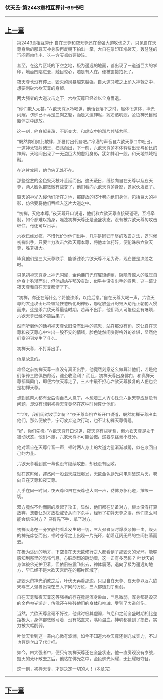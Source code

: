### 伏天氏-第2443章相互算计-69书吧

--------
[上一章](./976b62966e2fa5d5cff41f6dfd1b3cbd.md)
--------


>
>
>
>第2443章相互算计
>自在天尊和夜天尊还在增强大道攻伐之力，只见自在天尊身后的那尊天神身影再度朝下拍出一掌，大自在掌印压塌诸天，轰隆隆的沉闷声响传出，这一方天都似要破碎。
>
>甚至，在这片区域的下空之地，极为遥远的地面，都出现了一道道巨大的掌印，地面凹陷进去，触目惊心，若是有人在，便被直接拍死了。
>
>夜天尊也没有停止，毁灭的风暴越来越强，自大道领域之上涌入神戟之中，想要刺破六欲天尊的身躯。
>
>两大强者的大道攻击之下，六欲天尊已经难以全身而退。
>
>“你们欺人太甚。”六欲天尊冰冷喝道，他话音落下之时，躯体化道体，神光闪耀，仿佛已不再是血肉之躯，而是大道神躯，宛若透明般，金色神光自他躯体之中绽放。
>
>这一刻，他身躯暴涨，不断变大，和虚空中的那片领域共鸣。
>
>“既然你们如此放肆，那便付出代价吧。”冷漠的声音自六欲天尊口中吐出，一道神光辐射诸天，扫荡而出，下一刻，六欲天尊的本体释放出无与伦比的神辉，天地间出现了一无边巨大的虚幻身影，犹如神明一般，和天地领域相融。
>
>在这片空间，他仿佛无处不在。
>
>那些绽放的金色毁灭枝叶蔓延而出，遮天蔽日，缠绕向自在天尊以及夜天尊，两人脸色都微微有些变了，他们看向六欲天尊的身影，这家伙发疯了。
>
>毁灭的神光入侵他们所在之地，那绽放的枝叶卷向他们身体，包括巨大的神影，仿佛要将他们吞噬入这片大道之中。
>
>“初禅，灭他本尊。”夜天尊开口说道，他们和六欲天尊直接硬碰硬，互相牵制，如今都难以抽身，唯独初禅天尊还是全盛状态，没有被六欲天尊的攻击缠住，他还可以出手。
>
>六欲已经发疯，不惜代价对他们出手，几乎是同归于尽的攻击之法，这时候初禅出手，只要全力攻击六欲天尊本尊，将他本体打碎，便能诛杀六欲天尊，胜算极大。
>
>毕竟他们是三大天尊联手，能够诛杀六欲天尊不足为奇，现在便是决胜之时。
>
>只见初禅天尊身上神光闪耀，金色佛门光辉璀璨绚丽，隐隐有惊人的威压自他身上弥漫而出，但他却站在那没有动，似乎并没有出手的意思，这一幕让夜天尊和自在天尊都愣了下。
>
>“初禅，你还在等什么？将他诛杀，以绝后患。”自在天尊大喝一声，六欲天尊的大道攻击已经缠绕住他所化的神影，那绽放盛开的毁灭劫光正朝他入侵而来，这是杀六欲天尊最佳时期，若再不出手，他们两人可能也会有麻烦，六欲天尊已经不顾后果了。
>
>然而听到他的话初禅天尊依旧没有出手的意思，站在那没有动，这让自在天尊和夜天尊心中生出一股不安的情绪，脸色陡然间变得格外的难堪，显然他们意识到发生了什么。
>
>初禅天尊，不打算出手。
>
>他是故意的。
>
>难怪之前初禅天尊一直没有真正出手，他竟然刻意这么做算计他们，若是他们争锋三败俱伤的话，谁坐收渔利？
>而且，初禅天尊出身佛门，和真婵天尊都属同门，即便六欲天尊走了，三人中最不担心六欲天尊报复的人便也会是初禅天尊。
>
>想到这两人都有些后悔自己大意了，本想着三人齐心诛杀六欲天尊应该没有问题，却没有想到初禅天尊竟然在这种时候算计他们。
>
>“六欲，我们同时收手如何？”夜天尊当机立断开口说道，既然初禅天尊出卖他们，那么便放手，宁可放弃这次行动，也不让初禅天尊得逞。
>
>“好，你们先撤。”六欲天尊开口说道，夜天尊有些犹豫，但六欲天尊是处于被动状态，他们不撤，六欲天尊不可能会撤，这要求丝毫不过分。
>
>他对着自在天尊传音一声，顿时两人身上的大道力量渐渐减弱，似在收回自己的力量。
>
>六欲天尊看到这一幕也没有继续攻击，却还没有回收。
>
>就在这时候，遽然间一股滔天威压爆发，无数金色劫光闪电刺破这片天，卷向自在天尊和夜天尊。
>
>几乎在同一时间，夜天尊和自在天尊也大喝一声，仿佛身躯化道，摧毁一切。
>
>双方竟然不约而同的发起了攻击，显然，他们都在防备对方，根本没有打算放弃，想要让对方放松戒备从而下杀手，经历了初禅天尊之事，他们怎么可能会信任对方？
>只有先下手，拿下对方。
>
>初禅天尊在一旁安静的看着发生的一切，三大强者同时爆发恐怖一击，毁灭的神光席卷而出，顿时苍穹之上出现一片光环，朝着辽阔无尽的空间扫荡而去。
>
>在极为遥远的地方，下空自在天无数修行之人都看到了那毁灭的光环，能够感知到那里的恐怖气息，心脏剧烈的跳动着，这一击有多恐怖？
>叶伏天的身体被佛光护卫着，但依旧被震飞出去，神体震荡，退向了极为遥远的地方，早已经不是六欲天宫所在的那片区域了。
>
>那毁灭的神光消散之后，叶伏天再看那边，只见自在天尊、夜天尊以及六欲天尊三大强者出现在三大不同的方位，三人都遭到了重创。
>
>自在天尊和夜天尊这等强横的存在竟是浑身染血，气息微弱，浑身都是毁灭的金色神光游走，仿佛还在摧残他们的身体和神魂，受到了大道创伤。
>
>当然，六欲天尊丝毫不好过，他此时极其虚弱，气息和之前全盛时期相比差距极大，身体都微微弓着，没有站直来，嘴角溢血，神魂都遭到了损伤，实力被大幅削弱。
>
>叶伏天看到这一幕内心微有波澜，如今不知道六欲天尊还剩几成实力，不过也算是付出了代价吧。
>
>如今，四大强者中，便只有初禅天尊还在全盛状态，他一直旁观没有参战，毁灭的光环散去之后，他站在佛光之中，金色佛光闪耀，无比耀眼夺目。
>
>这一刻，初禅天尊，才是决定一切的人！
>(本章完)
>
>

--------
[下一章](./5ced03b4464624da9a0b0e4957a56a9a.md)
--------
